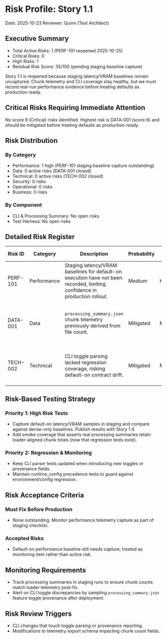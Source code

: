 # Risk Profile: Story 1.1

Date: 2025-10-23
Reviewer: Quinn (Test Architect)

## Executive Summary

- Total Active Risks: 1 (PERF-101 reopened 2025-10-25)
- Critical Risks: 0
- High Risks: 1
- Residual Risk Score: 35/100 (pending staging baseline capture)

Story 1.1 is reopened because staging latency/VRAM baselines remain uncaptured. Chunk telemetry and CLI coverage stay healthy, but we must record real-run performance evidence before treating defaults as production ready.

## Critical Risks Requiring Immediate Attention

No score 9 (Critical) risks identified. Highest risk is DATA-001 (score 6) and should be mitigated before treating defaults as production-ready.

## Risk Distribution

### By Category

- Performance: 1 high (PERF-101 staging baseline capture outstanding)
- Data: 0 active risks (DATA-001 closed)
- Technical: 0 active risks (TECH-002 closed)
- Security: 0 risks
- Operational: 0 risks
- Business: 0 risks

### By Component

- CLI & Processing Summary: No open risks
- Test Harness: No open risks

## Detailed Risk Register

| Risk ID  | Category | Description | Probability | Impact | Score | Mitigation Strategy | Residual Risk |
| -------- | -------- | ----------- | ----------- | ------ | ----- | ------------------- | ------------- |
| PERF-101 | Performance | Staging latency/VRAM baselines for default-on execution have not been recorded, limiting confidence in production rollout. | Medium | High | 9 | Capture staging baseline runs (Story 1.4), document metrics, and attach QA evidence prior to rollout. | Low once baselines published and monitored. |
| DATA-001 | Data     | `processing_summary.json` chunk telemetry previously derived from file count. | Mitigated | Mitigated | 0 | Chunk totals now sourced from loader/runtime metrics with regression tests (`tests/test_processing_summary.py`). | None – monitor staging summaries to ensure parity holds. |
| TECH-002 | Technical | CLI toggle parsing lacked regression coverage, risking default-on contract drift. | Mitigated | Mitigated | 0 | Added parser unit tests locking defaults, disable flags, and provenance reporting (`tests/test_embed_collections_cli.py`). | None – fold new flags into tests as they appear. |

## Risk-Based Testing Strategy

### Priority 1: High Risk Tests

- Capture default-on latency/VRAM samples in staging and compare against dense-only baselines. Publish results with Story 1.4.
- Add smoke coverage that asserts real processing summaries retain loader-aligned chunk totals (now that regression tests exist).

### Priority 2: Regression & Monitoring

- Keep CLI parser tests updated when introducing new toggles or provenance fields.
- Maintain runtime_config precedence tests to guard against environment/config regression.

## Risk Acceptance Criteria

### Must Fix Before Production

- None outstanding. Monitor performance telemetry capture as part of staging checklist.

### Accepted Risks

- Default-on performance baseline still needs capture; treated as monitoring item rather than active risk.

## Monitoring Requirements

- Track processing summaries in staging runs to ensure chunk counts match loader telemetry post-fix.
- Alert on CLI toggle discrepancies by sampling `processing_summary.json` feature toggle provenance after deployment.

## Risk Review Triggers

- CLI changes that touch toggle parsing or provenance reporting.
- Modifications to telemetry export schema impacting chunk count fields.
